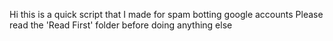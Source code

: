 Hi this is a quick script that I made for spam botting google accounts
Please read the 'Read First' folder before doing anything else
